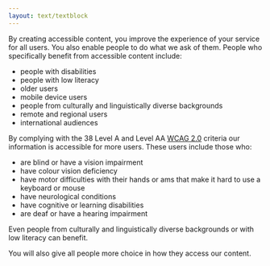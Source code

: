```yaml
---
layout: text/textblock
---
```

By creating accessible content, you improve the experience of your service for all users. You also enable people to do what we ask of them. People who specifically benefit from accessible content include:

- people with disabilities
- people with low literacy
- older users
- mobile device users
- people from culturally and linguistically diverse backgrounds
- remote and regional users
- international audiences

By complying with the 38 Level A and Level AA [WCAG 2.0](https://www.w3.org/WAI/intro/wcag) criteria our information is accessible for more users. These users include those who:

- are blind or have a vision impairment 
- have colour vision deficiency 
- have motor difficulties with their hands or ams that make it hard to use a keyboard or mouse 
- have neurological conditions
- have cognitive or learning disabilities
- are deaf or have a hearing impairment

Even people from culturally and linguistically diverse backgrounds or with low literacy can benefit.

You will also give all people more choice in how they access our content.